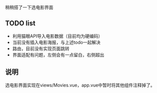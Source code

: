 稍稍搭了一下选电影界面
## TODO list
- 利用猫眼API导入电影数据（目前均为硬编码）
- 当前没有插入电影海报，与上述todo一起解决
- 路由，目前没有实现页面跳转
- 界面适配有问题，左侧会有一点留白，右侧超出
## 说明
选电影界面实现在views/Movies.vue，app.vue中暂时将其他组件注释掉了。
